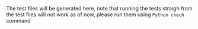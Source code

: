 The test files will be generated here, note that running the tests straigh from the test files will not work as of now, please run them using `Python chech` command